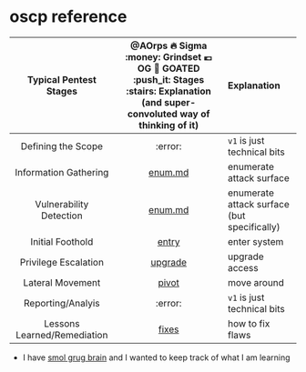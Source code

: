 # oscp reference

| Typical Pentest Stages | @AOrps :fire: Sigma :money: Grindset :euro: OG :goat: GOATED :push_it: Stages :stairs: Explanation (and super-convoluted way of thinking of it) | Explanation
| :----:                  | :-------: | :-----
| Defining the Scope      | :error:  | `v1` is just technical bits 
| Information Gathering   | [enum.md](enum.md) | enumerate attack surface
| Vulnerability Detection | [enum.md](enum.md) | enumerate attack surface (but specifically)
| Initial Foothold        | [entry](entry.md)  | enter system
| Privilege Escalation    | [upgrade](upgrade.md) | upgrade access
| Lateral Movement        | [pivot](pivot.md)  | move around
| Reporting/Analyis       | :error:   | `v1` is just technical bits
| Lessons Learned/Remediation | [fixes](fixes.md) | how to fix flaws

- I have [smol grug brain](https://grugbrain.dev/) and I wanted to keep track of what I am learning


